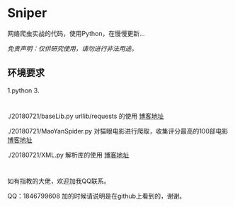 # Sniper

网络爬虫实战的代码，使用Python，在慢慢更新...

*免责声明：仅供研究使用，请勿进行非法用途。*

## 环境要求

1.python 3.

#
./20180721/baseLib.py       urllib/requests 的使用  [博客地址](http://www.sniper97.cn/index.php/category/note/worm/baselib)

./20180721/MaoYanSpider.py  对猫眼电影进行爬取，收集评分最高的100部电影 [博客地址](http://www.sniper97.cn/index.php/category/note/worm/maoyan)

./20180721/XML.py           解析库的使用  [博客地址](http://www.sniper97.cn/index.php/category/note/worm/XML)

#


如有指教的大佬，欢迎加我QQ联系。

QQ：1846799608 加的时候请说明是在github上看到的，谢谢。
